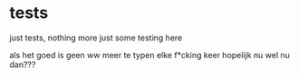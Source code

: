 # tests
just tests, nothing more just some testing here

als het goed is geen ww meer te typen elke f*cking keer
hopelijk nu wel
nu dan???